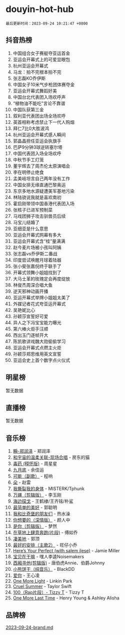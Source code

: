 # douyin-hot-hub

`最后更新时间：2023-09-24 10:21:47 +0800`

## 抖音热榜

1. 中国组合女子赛艇夺亚运首金
1. 亚运会开幕式上的可爱显眼包
1. 杭州亚运会开幕式
1. 马龙：拍不完根本拍不完
1. 张志磊KO乔伊斯
1. 中国女子10米气步枪团体赛夺金
1. 亚运会开幕式舞蹈好美
1. 中国台北代表团入场欢呼声
1. “植物油不能吃”言论不靠谱
1. 中国队获第三金
1. 叙利亚代表团出场全场欢呼
1. 英首相称考虑禁止下一代人购烟
1. 拜仁7比0大胜波鸿
1. 杭州亚运会开幕式感人瞬间
1. 郭晶晶担任亚运会执旗手
1. 巴萨9分钟3球逆转塞尔塔
1. 中国代表团入场全场欢呼
1. 中秋节手工灯笼
1. 董宇辉去了周杰伦太原演唱会
1. 李在明停止绝食
1. 孟美岐坦言自己两年没有工作
1. 中国女排无缘直通巴黎奥运
1. 东京多地水源疑遭美军基地污染
1. 林陆骁说我就是喜欢南初
1. 霍启刚带领中国香港代表团入场
1. 张核子已进军预制菜
1. 马戏团狮子攻击驯兽员后续
1. 马宝儿结婚了
1. 亚细亚是什么意思
1. 亚运会开幕式网幕有多大
1. 亚运会开幕式含“桂”量满满
1. 赵今麦片场被小孩叫阿姨
1. 张志磊vs乔伊斯二番战
1. 印度尝试唤醒月球着陆器
1. 张小斐张嘉倪终于联手了
1. 开幕式领舞小姐姐找到了
1. 大马士革的玫瑰定会再度绽放
1. 林俊杰周深合唱大鱼
1. 逆天邪神动画开播
1. 亚运开幕式举牌小姐姐太美了
1. 外媒记者花式夸亚运开幕式
1. 吴艳妮比心
1. 孙颖莎宣誓好可爱
1. 异人之下冯宝宝能力曝光
1. 第六棒火炬手汪顺
1. 西出玉门逐帧开大
1. 陈凯歌讲戏魏大勋偷偷学习
1. 亚运会开幕式点燃主火炬
1. 孙颖莎郑思维用英文宣誓
1. 亚运会史上首个数字点火仪式

## 明星榜

暂无数据

## 直播榜

暂无数据

## 音乐榜

1. [瞬-郑润泽](https://sf6-cdn-tos.douyinstatic.com/obj/tos-cn-ve-2774/oYXHIohzvbNAzBhHgyksWpRM4bfkDsBdBDAynw) - 郑润泽
1. [和宇宙的温柔关联-现场合唱](https://sf3-cdn-tos.douyinstatic.com/obj/tos-cn-ve-2774/o0hONGDYQBgk0e5bqDeQOonVmncA6tC2nBwZLT) - 房东的猫
1. [毒药 (释怀版)](https://sf6-cdn-tos.douyinstatic.com/obj/tos-cn-ve-2774/oYILMEAzspdZBIzy4frJNB8ZHPHWAhiwowd4Ad) - 周星星
1. [九月底](https://sf3-cdn-tos.douyinstatic.com/obj/tos-cn-ve-2774/oMfewG4PDTFhF8iz3OGQ7ABH5i6fCgnMaoCbzZ) - 余佳运
1. [可能（副歌）](https://sf6-cdn-tos.douyinstatic.com/obj/tos-cn-ve-2774/cde1731888894259b333569393c2fb51) - 程响
1. [朵](https://sf6-cdn-tos.douyinstatic.com/obj/tos-cn-ve-2774/932f5bdfcd7c47b880525e92ab8a4999) - 赵雷
1. [我撕裂我的身体](https://sf6-cdn-tos.douyinstatic.com/obj/tos-cn-ve-2774/o0cWZzf7vIzpjLQBHPXwtFhMxYUvsP8AoC8EgA) - MISTERK/Tphunk
1. [万疆（剪辑版）](https://sf3-cdn-tos.douyinstatic.com/obj/tos-cn-ve-2774/ooG7oVgFlDTelKCjCsTTobQvbdtj1BBQXnfZd8) - 李玉刚
1. [海边探戈](https://sf6-cdn-tos.douyinstatic.com/obj/tos-cn-ve-2774/os9gE0VQCGqt6VQkZDyBBYvfSDY0QFe3vVmubn) - 王鹤棣/王齐铭/朴鲨
1. [最简单的美好](https://sf3-cdn-tos.douyinstatic.com/obj/tos-cn-ve-2774/a3623594908d4f208709c19c9584f981) - 郭聪明
1. [我和比奇堡的朋友们](https://sf6-cdn-tos.douyinstatic.com/obj/tos-cn-ve-2774/f0505db981ea4a6d91453a15924a82aa) - 热水澡
1. [你想要的（深情版）](https://sf3-cdn-tos.douyinstatic.com/obj/tos-cn-ve-2774/oIMnk8GFpoYUtBP39qsBLeMCDPQxxYcI4gbeZS) - 颜人中
1. [是你（剪辑版）](https://sf3-cdn-tos.douyinstatic.com/obj/tos-cn-ve-2774/46019dae783c4c969944217fe1cfafc4) - 梦然
1. [在草地上肆意奔跑(片段)](https://sf3-cdn-tos.douyinstatic.com/obj/tos-cn-ve-2774/8831d494742f45dabdfa8adb8b817259) - 傅如乔
1. [凄美地](https://sf3-cdn-tos.douyinstatic.com/obj/tos-cn-ve-2774/oshF4RgFMhmTSa4jCaHNUXI0NetFtBBQBzBZdf) - 郭顶
1. [最好的安排（主歌2）](https://sf6-cdn-tos.douyinstatic.com/obj/tos-cn-ve-2774/oMMZX1DuHpMwgoDztBmZswgQnbCeeANZxBHkFY) - 旺仔小乔
1. [Here’s Your Perfect (with salem ilese)](https://sf3-cdn-tos.douyinstatic.com/obj/tos-cn-ve-2774/076b1576c6c546598f803fe53da388a7) - Jamie Miller
1. [宝贝在干嘛](https://sf6-cdn-tos.douyinstatic.com/obj/tos-cn-ve-2774/okW4hBCfJI5B2ZEgTCtikhMW7IafzNrBQIYkpJ) - 嘿人李逵Noisemakers
1. [西厢寻他(剪辑版)](https://sf3-cdn-tos.douyinstatic.com/obj/tos-cn-ve-2774/oUsAVfAQKlRNxEv5qxvIB8o5qmIWUcXbzJKJhw) - 唐伯虎Annie、伯爵Johnny
1. [小熊饼干（纯音乐）](https://sf6-cdn-tos.douyinstatic.com/obj/tos-cn-ve-2774/c25d7893334c4ded99a2ae09f9e2a7d6) - BlackDD
1. [爱你](https://sf3-cdn-tos.douyinstatic.com/obj/tos-cn-ve-2774/738d8b240f1e4519b44cf31c84e02e24) - 王心凌
1. [One More Light](https://sf3-cdn-tos.douyinstatic.com/obj/tos-cn-ve-2774/okIBCInhecoGOE5h6ZvqCBYtfXCIMQEbgkRKgD) - Linkin Park
1. [Cruel Summer](https://sf6-cdn-tos.douyinstatic.com/obj/tos-cn-ve-2774/b35ad770e6d4495abefaa493fa46b555) - Taylor Swift
1. [100（Rap片段）- Tizzy T](https://sf3-cdn-tos.douyinstatic.com/obj/tos-cn-ve-2774/f3d21de5ab834c0f9bb7443c06f73d04) - Tizzy T
1. [One More Last Time](https://sf3-cdn-tos.douyinstatic.com/obj/tos-cn-ve-2774/oAzTlo0LUAdCAIhjktsKWcLAEUKmZwGcOoB1fy) - Henry Young & Ashley Alisha

## 品牌榜

[2023-09-24-brand.md](2023-09-24-brand.md)

